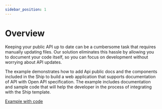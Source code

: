 ```yaml
---
sidebar_position: 1
---
```


# Overview

Keeping your public API up to date can be a cumbersome task that requires manually updating files. Our solution eliminates this hassle by allowing you to document your code itself, so you can focus on development without worrying about API updates.

The example demonstrates how to add Api public docs and the components included in the Ship to build a web application that supports documentation of API with Open API specification.
The example includes documentation and sample code that will help the developer in the process of integrating with the Ship template.

[Example with code](https://github.com/paralect/ship/tree/master/examples/public-docs)
